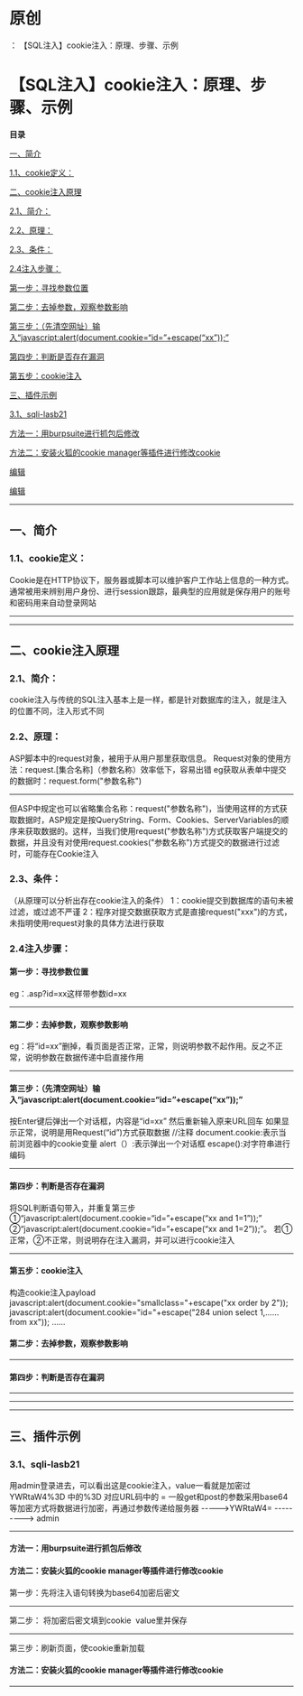 # 原创
：  【SQL注入】cookie注入：原理、步骤、示例

# 【SQL注入】cookie注入：原理、步骤、示例

**目录**

[一、简介](#%E4%B8%80%E3%80%81%E7%AE%80%E4%BB%8B)

[1.1、cookie定义：](#1.1%E3%80%81cookie%E5%AE%9A%E4%B9%89%EF%BC%9A)

[二、cookie注入原理](#%E4%BA%8C%E3%80%81cookie%E6%B3%A8%E5%85%A5%E5%8E%9F%E7%90%86)

[2.1、简介：](#2.1%E3%80%81%E7%AE%80%E4%BB%8B%EF%BC%9A)

[2.2、原理：](#2.2%E3%80%81%E5%8E%9F%E7%90%86%EF%BC%9A)

[2.3、条件：](#2.3%E3%80%81%E6%9D%A1%E4%BB%B6%EF%BC%9A)

[2.4注入步骤：](#2.4%E6%B3%A8%E5%85%A5%E6%AD%A5%E9%AA%A4%EF%BC%9A)

[第一步：寻找参数位置](#%E7%AC%AC%E4%B8%80%E6%AD%A5%EF%BC%9A%E5%AF%BB%E6%89%BE%E5%8F%82%E6%95%B0%E4%BD%8D%E7%BD%AE)

[第二步：去掉参数，观察参数影响](#%E7%AC%AC%E4%BA%8C%E6%AD%A5%EF%BC%9A%E5%8E%BB%E6%8E%89%E5%8F%82%E6%95%B0%EF%BC%8C%E8%A7%82%E5%AF%9F%E5%8F%82%E6%95%B0%E5%BD%B1%E5%93%8D)

[第三步：（先清空网址）输入“javascript:alert(document.cookie=“id=”+escape(“xx”));”](#%E7%AC%AC%E4%B8%89%E6%AD%A5%EF%BC%9A%EF%BC%88%E5%85%88%E6%B8%85%E7%A9%BA%E7%BD%91%E5%9D%80%EF%BC%89%E8%BE%93%E5%85%A5%E2%80%9Cjavascript%3Aalert%28document.cookie%3D%E2%80%9Cid%3D%E2%80%9D%2Bescape%28%E2%80%9Cxx%E2%80%9D%29%29%3B%E2%80%9D)

[第四步：判断是否存在漏洞](#%E7%AC%AC%E5%9B%9B%E6%AD%A5%EF%BC%9A%E5%88%A4%E6%96%AD%E6%98%AF%E5%90%A6%E5%AD%98%E5%9C%A8%E6%BC%8F%E6%B4%9E)

[第五步：cookie注入](#%E7%AC%AC%E4%BA%94%E6%AD%A5%EF%BC%9Acookie%E6%B3%A8%E5%85%A5)

[三、插件示例](#%E4%B8%89%E3%80%81%E6%8F%92%E4%BB%B6%E7%A4%BA%E4%BE%8B)

[3.1、sqli-lasb21](#sqli-lasb-master%20less-21)

[方法一：用burpsuite进行抓包后修改](#%E6%96%B9%E6%B3%95%E4%B8%80%EF%BC%9A%E7%94%A8burpsuite%E8%BF%9B%E8%A1%8C%E6%8A%93%E5%8C%85%E5%90%8E%E4%BF%AE%E6%94%B9)

[方法二：安装火狐的cookie manager等插件进行修改cookie](#%E6%96%B9%E6%B3%95%E4%BA%8C%EF%BC%9A%E5%AE%89%E8%A3%85%E7%81%AB%E7%8B%90%E7%9A%84cookie%20manager%E7%AD%89%E6%8F%92%E4%BB%B6%E8%BF%9B%E8%A1%8C%E4%BF%AE%E6%94%B9cookie)

[​编辑](#%E2%80%8B)

[​编辑](#%E2%80%8B%E7%BC%96%E8%BE%91)

---


## 一、简介

> 
<h3>1.1、cookie定义：</h3>
Cookie是在HTTP协议下，服务器或脚本可以维护客户工作站上信息的一种方式。
通常被用来辨别用户身份、进行session跟踪，最典型的应用就是保存用户的账号和密码用来自动登录网站


---


---


## 二、cookie注入原理

> 
<h3>2.1、简介：</h3>
cookie注入与传统的SQL注入基本上是一样，都是针对数据库的注入，就是注入的位置不同，注入形式不同


> 
<h3>2.2、原理：</h3>
ASP脚本中的request对象，被用于从用户那里获取信息。
Request对象的使用方法：request.[集合名称]（参数名称）效率低下，容易出错
eg获取从表单中提交的数据时：request.form("参数名称")
<hr/>
但ASP中规定也可以省略集合名称：request("参数名称")，当使用这样的方式获取数据时，ASP规定是按QueryString、Form、Cookies、ServerVariables的顺序来获取数据的。这样，当我们使用request("参数名称")方式获取客户端提交的数据，并且没有对使用request.cookies("参数名称")方式提交的数据进行过滤时，可能存在Cookie注入


> 
<h3>2.3、条件：</h3>
（从原理可以分析出存在cookie注入的条件）
1：cookie提交到数据库的语句未被过滤，或过滤不严谨
2：程序对提交数据获取方式是直接request("xxx")的方式，未指明使用request对象的具体方法进行获取


> 
<h3>2.4注入步骤：</h3>
<h4>第一步：寻找参数位置</h4>
eg：.asp?id=xx这样带参数id=xx
<hr/>
<h4>第二步：去掉参数，观察参数影响</h4>
eg：将“id=xx”删掉，看页面是否正常，正常，则说明参数不起作用。反之不正常，说明参数在数据传递中启直接作用
<hr/>
<h4>第三步：（先清空网址）输入“javascript:alert(document.cookie=“id=”+escape(“xx”));”</h4>
按Enter键后弹出一个对话框，内容是“id=xx”
然后重新输入原来URL回车
如果显示正常，说明是用Request(“id”)方式获取数据
//注释
document.cookie:表示当前浏览器中的cookie变量
alert（）:表示弹出一个对话框
escape():对字符串进行编码
<hr/>
<h4>第四步：判断是否存在漏洞</h4>
将SQL判断语句带入，并重复第三步
①“javascript:alert(document.cookie=“id=”+escape(“xx and 1=1”));”
②“javascript:alert(document.cookie=“id=”+escape(“xx and 1=2”));”。
若①正常，②不正常，则说明存在注入漏洞，并可以进行cookie注入
<hr/>
<h4>第五步：cookie注入</h4>
构造cookie注入payload
javascript:alert(document.cookie="smallclass="+escape("xx order by 2"));
javascript:alert(document.cookie="id="+escape("284 union select 1,…… from xx"));
……


#### 第二步：去掉参数，观察参数影响

---


#### 第四步：判断是否存在漏洞

---


---


---


## 三、插件示例

> 
<h3>3.1、sqli-lasb21</h3>
用admin登录进去，可以看出这是cookie注入，value一看就是加密过
YWRtaW4%3D 中的%3D 对应URL码中的 =
一般get和post的参数采用base64等加密方式将数据进行加密，再通过参数传递给服务器
-----&gt;YWRtaW4= ---------&gt; admin


<hr/>
<h4>方法一：用burpsuite进行抓包后修改</h4>
<h4>方法二：安装火狐的cookie manager等插件进行修改cookie</h4>
第一步：先将注入语句转换为base64加密后密文

<hr/>
第二步： 将加密后密文填到cookie  value里并保存


<hr/>
第三步：刷新页面，使cookie重新加载





#### 方法二：安装火狐的cookie manager等插件进行修改cookie

---

